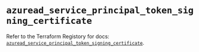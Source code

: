 # `azuread_service_principal_token_signing_certificate`

Refer to the Terraform Registory for docs: [`azuread_service_principal_token_signing_certificate`](https://registry.terraform.io/providers/hashicorp/azuread/2.45.0/docs/resources/service_principal_token_signing_certificate).
